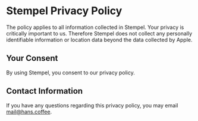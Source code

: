 # Stempel Privacy Policy

The policy applies to all information collected in Stempel.
Your privacy is critically important to us. 
Therefore Stempel does not collect any personally identifiable information or location data beyond the data collected by Apple.

## Your Consent

By using Stempel, you consent to our privacy policy.

## Contact Information

If you have any questions regarding this privacy policy, you may email [mail@hans.coffee](mailto:%22Hans%20Sch%C3%BClein%22%3cmail@hans.coffee).
